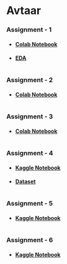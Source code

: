 # Avtaar
### Assignment - 1
* #### [Colab Notebook](https://colab.research.google.com/drive/17vDcoXgBb7h8yZMMerL7S5qK2LIA5UZv#)
* #### [EDA](https://github.com/Kartik-Khandelwal/Avtaar/tree/main/Assignment%20-%201/EDA)
#
### Assignment - 2
* #### [Colab Notebook](https://colab.research.google.com/drive/1ggZtAeIRnKu8NmB0PksZBgVTZQv_sOkx)
#
### Assignment - 3
* #### [Colab Notebook](https://colab.research.google.com/drive/15h2er6j5FGXpbiALCGxnhtvJ6x52eQlZ#scrollTo=ZPxjrjGjtpZD)
#
### Assignment - 4
* #### [Kaggle Notebook](https://www.kaggle.com/kartik2khandelwal/some-questions-related-to-heart-disease-answered/notebook)
* #### [Dataset](https://www.kaggle.com/fedesoriano/heart-failure-prediction)
#
### Assignment - 5
* #### [Kaggle Notebook](https://www.kaggle.com/kartik2khandelwal/titanic-complete-model-training-testing)
#
### Assignment - 6
* #### [Kaggle Notebook](https://www.kaggle.com/kartik2khandelwal/beginner-s-implementation-of-deep-learning?scriptVersionId=83339988)
